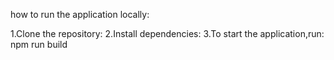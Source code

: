 how to run the application locally:

1.Clone the repository: 
2.Install dependencies: 
3.To start the application,run: npm run build




















